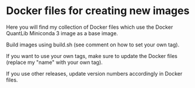 # Docker files for creating new images

Here you will find my collection of Docker files which use the Docker 
QuantLib Miniconda 3 image as a base image.

Build images using build.sh (see comment on how to set your own tag). 

If you want to use your own tags, make sure to update the Docker files (replace my "name" with your own tag).

If you use other releases, update version numbers accordingly in Docker files.



